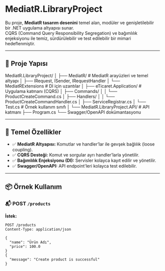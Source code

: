 # MediatR.LibraryProject

Bu proje, **MediatR tasarım desenini** temel alan, modüler ve genişletilebilir bir .NET uygulama altyapısı sunar.  
CQRS (Command Query Responsibility Segregation) ve bağımlılık enjeksiyonu ile temiz, sürdürülebilir ve test edilebilir bir mimari hedeflenmiştir.

---

## 🧱 Proje Yapısı

MediatR.LibraryProject/
│
├── MediatR/ # MediatR arayüzleri ve temel altyapı
│ ├── IRequest, ISender, IRequestHandler
│ └── MediatRExtensions # DI için uzantılar
│
├── eTicaret.Application/ # Uygulama katmanı (CQRS)
│ ├── Commands/
│ │ └── ProductCreateCommand.cs
│ ├── Handlers/
│ │ └── ProductCreateCommandHandler.cs
│ ├── ServiceRegistrar.cs
│ └── Test.cs # Örnek kullanım sınıfı
│
└── MediatR.LibraryProject.API/ # API katmanı
├── Program.cs
└── Swagger/OpenAPI dokümantasyonu

---

## 🚀 Temel Özellikler

- ✅ **MediatR Altyapısı:** Komutlar ve handler’lar ile gevşek bağlılık (loose coupling).
- ✅ **CQRS Desteği:** Komut ve sorgular ayrı handler’larla yönetilir.
- ✅ **Bağımlılık Enjeksiyonu (DI):** Servisler kolayca kayıt edilir ve yönetilir.
- ✅ **Swagger/OpenAPI:** API endpoint'leri kolayca test edilebilir.

---

## 📦 Örnek Kullanım

### 📬 POST `/products`

**İstek:**
```http
POST /products
Content-Type: application/json

{
  "name": "Ürün Adı",
  "price": 100.0
}
{
  "message": "Create product is successful"
}


